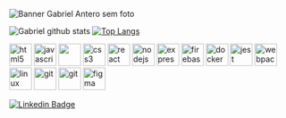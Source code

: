 ![Banner Gabriel Antero sem foto](https://user-images.githubusercontent.com/58411170/92648871-865b6280-f2c0-11ea-8c6d-821b84d66cc5.jpg)

![Gabriel github stats](https://github-readme-stats.vercel.app/api?username=gabriel-antero&show_icons=true&theme=tokyonight)
[![Top Langs](https://github-readme-stats.vercel.app/api/top-langs/?username=gabriel-antero)](https://github.com/gabriel-antero/github-readme-stats)

<p align="left">
 <img src="https://devicons.github.io/devicon/devicon.git/icons/html5/html5-original-wordmark.svg" alt="html5" width="40" height="40"/> <img
src="https://devicons.github.io/devicon/devicon.git/icons/javascript/javascript-original.svg" alt="javascript" width="40" height="40"/> 
 <img src="https://devicon.dev/devicon.git/icons/typescript/typescript-original.svg" width="40" height="40"/>          
  <img                                                                                                                               
src="https://devicons.github.io/devicon/devicon.git/icons/css3/css3-original-wordmark.svg" alt="css3" width="40" height="40"/> <img
src="https://devicons.github.io/devicon/devicon.git/icons/react/react-original-wordmark.svg" alt="react" width="40" height="40"/> <img
src="https://devicons.github.io/devicon/devicon.git/icons/nodejs/nodejs-original-wordmark.svg" alt="nodejs" width="40" height="40"/> <img
src="https://devicons.github.io/devicon/devicon.git/icons/express/express-original-wordmark.svg" alt="express" width="40" height="40"/> <img
src="https://www.vectorlogo.zone/logos/firebase/firebase-icon.svg" alt="firebase" width="40" height="40"/> <img
src="https://devicons.github.io/devicon/devicon.git/icons/docker/docker-original-wordmark.svg" alt="docker" width="40" height="40"/> <img
src="https://i.ibb.co/Yj6p14L/jest.png" alt="jest" width="40" height="40"/> <img
src="https://devicons.github.io/devicon/devicon.git/icons/webpack/webpack-original.svg" alt="webpack" width="40" height="40"/> <img
src="https://devicons.github.io/devicon/devicon.git/icons/linux/linux-original.svg" alt="linux" width="40" height="40"/> <img
src="https://www.vectorlogo.zone/logos/git-scm/git-scm-icon.svg" alt="git" width="40" height="40"/> 
<img src="https://devicon.dev/devicon.git/icons/cplusplus/cplusplus-original.svg" alt="git" width="40" height="40"/>
<img src="https://www.vectorlogo.zone/logos/figma/figma-icon.svg" alt="figma" width="40" height="40"/> <img
</p>

[![Linkedin Badge](https://img.shields.io/badge/-Linkedin-0077B5?style=flat-square&logo=Linkedin&logoColor=white&link=https://www.linkedin.com/in/gabriel-antero/)](https://www.linkedin.com/in/gabriel-antero/)

